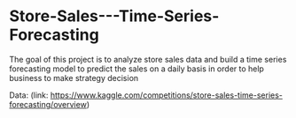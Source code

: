 # Store-Sales---Time-Series-Forecasting

The goal of this project is to analyze store sales data and build a time series forecasting model to predict the sales on a daily basis in order to help business to make strategy decision

Data: (link: https://www.kaggle.com/competitions/store-sales-time-series-forecasting/overview)
